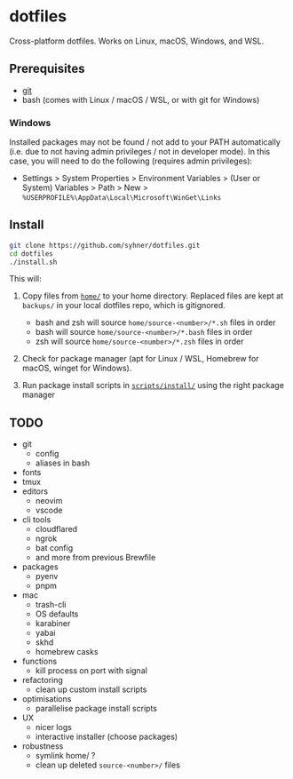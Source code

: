 # dotfiles

Cross-platform dotfiles. Works on Linux, macOS, Windows, and WSL.

## Prerequisites

- [git](https://git-scm.com/book/en/v2/Getting-Started-Installing-Git)
- bash (comes with Linux / macOS / WSL, or with git for Windows)

### Windows

Installed packages may not be found / not add to your PATH automatically (i.e. due to not having admin privileges / not in developer mode). In this case, you will need to do the following (requires admin privileges):

- Settings > System Properties > Environment Variables > (User or System) Variables > Path > New > `%USERPROFILE%\AppData\Local\Microsoft\WinGet\Links`

## Install

```sh
git clone https://github.com/syhner/dotfiles.git
cd dotfiles
./install.sh
```

This will:

1. Copy files from [`home/`](home/) to your home directory. Replaced files are kept at `backups/` in your local dotfiles repo, which is gitignored.

   - bash and zsh will source `home/source-<number>/*.sh` files in order
   - bash will source `home/source-<number>/*.bash` files in order
   - zsh will source `home/source-<number>/*.zsh` files in order

2. Check for package manager (apt for Linux / WSL, Homebrew for macOS, winget for Windows).
3. Run package install scripts in [`scripts/install/`](scripts/install/) using the right package manager

## TODO

- git
  - config
  - aliases in bash
- fonts
- tmux
- editors
  - neovim
  - vscode
- cli tools
  - cloudflared
  - ngrok
  - bat config
  - and more from previous Brewfile
- packages
  - pyenv
  - pnpm
- mac
  - trash-cli
  - OS defaults
  - karabiner
  - yabai
  - skhd
  - homebrew casks
- functions
  - kill process on port with signal
- refactoring
  - clean up custom install scripts
- optimisations
  - parallelise package install scripts
- UX
  - nicer logs
  - interactive installer (choose packages)
- robustness
  - symlink home/ ?
  - clean up deleted `source-<number>/` files
